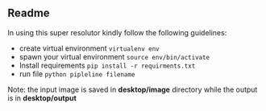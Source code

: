 ## Readme

In using this super resolutor kindly follow the following guidelines:

- create virtual environment  ```virtualenv env```
- spawn your virtual environment ```source env/bin/activate```
- Install requirements ```pip install -r requirments.txt```
- run file ```python pipleline filename```

Note: the input image is saved in **desktop/image** directory while the output is in **desktop/output**
